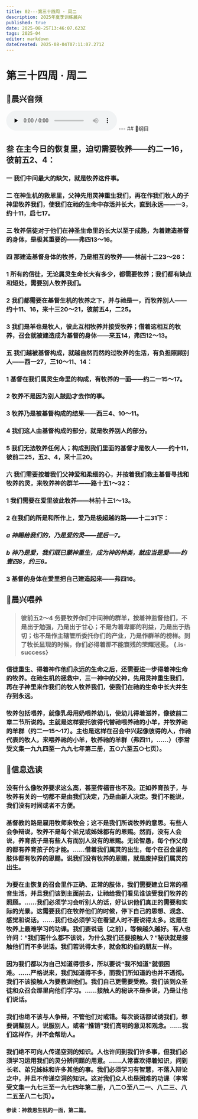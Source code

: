 ```yaml
---
title: 02---第三十四周 · 周二
description: 2025年夏季训练晨兴
published: true
date: 2025-08-25T13:46:07.623Z
tags: 2025-04
editor: markdown
dateCreated: 2025-08-04T07:11:07.271Z
---
```


# 第三十四周 · 周二
## 🎵晨兴音频
<audio id="audio" controls="" preload="none">
      <source id="mp3" src="/2025-04/week10/week34day2.mp3">
</audio>
---
## 📖纲目

## 叁    在主今日的恢复里，迫切需要牧养——约二一16，彼前五2、4：

### 一    我们中间最大的缺欠，就是牧养这件事。

### 二    在神生机的救恩里，父神先用灵神重生我们，再在作我们牧人的子神里牧养我们，使我们在祂的生命中存活并长大，直到永远——一3，约十11，启七17。

### 三    牧养信徒对于他们在神圣生命里的长大以至于成熟，为着建造基督的身体，是极其重要的——弗四13～16。

### 四    那建造基督身体的牧养，乃是相互的牧养——林前十二23～26：

### 1    所有的信徒，无论属灵生命长大有多少，都需要牧养；我们都有缺点和短处，需要别人牧养我们。

### 2    我们都需要在基督生机的牧养之下，并与祂是一，而牧养别人——约十11、16，来十三20～21，彼前五4，二25。

### 3    我们是羊也是牧人，彼此互相牧养并接受牧养；借着这相互的牧养，召会就被建造成为基督的身体——来五14，弗四12～13。

### 五    我们越被基督构成，就越自然而然的过牧养的生活，有负担照顾别人——西一27，三10～11、14：

### 1    基督在我们属灵生命里的构成，有牧养的一面——约二一15～17。

### 2    牧养不是因为别人鼓励才去作的事。

### 3    牧养乃是被基督构成的结果——西三4、10～11。

### 4    我们这人由基督构成的部分，就是牧养别人的部分。

### 5    我们无法牧养任何人；构成到我们里面的基督才是牧人——约十11，彼前二25，五2、4，来十三20。

### 六    我们需要按着我们父神爱和柔细的心，并按着我们救主基督寻找和牧养的灵，来牧养神的群羊——路十五1～32：

### 1    我们需要在爱里彼此牧养——林前十三1～13。

### 2    在我们的所是和所作上，爱乃是极超越的路——十二31下：

### *a    神赐给我们的，乃是爱的灵——提后一7。*

### *b    神乃是爱，我们既已蒙神重生，成为神的种类，就应当是爱——约壹四8，约三6。*

### 3    基督的身体在爱里把自己建造起来——弗四16。

## 📖晨兴喂养

>### **彼前五2～4    务要牧养你们中间神的群羊，按着神监督他们，不是出于勉强，乃是出于甘心；不是为着卑鄙的利益，乃是出于热切；也不是作主辖管所委托你们的产业，乃是作群羊的榜样。到了牧长显现的时候，你们必得着那不能衰残的荣耀冠冕。** {.is-success}

### 信徒重生、得着神作他们永远的生命之后，还需要进一步得着神生命的牧养。在祂生机的拯救中，三一神中的父神，先用灵神重生我们，再在子神里来作我们的牧人牧养我们，使我们在祂的生命中长大并生存到永远。

### 牧养包括喂养，就像乳母用奶喂养幼儿，使幼儿得着滋养，像彼前二章二节所说的。主就是这样委托彼得代替祂喂养祂的小羊，并牧养祂的羊群（约二一15～17）。主也是这样在召会中兴起像彼得的人，作祂代表的牧人，来喂养祂的小羊，牧养祂的羊群（弗四11，……）（李常受文集一九九四至一九九七年第三册，五○六至五○七页）。

## 📖信息选读

### 没有什么像牧养要求这么高，甚至传福音也不及。正如养育孩子，与牧养有关的一切都不是由我们决定，乃是由新人决定。我们不能说，我们没有时间或者不方便。

### 基督教的路是雇用牧师来牧会；这不是我们所说牧养的意思。有些人会争辩说，牧养不是每个弟兄或姊妹都有的恩赐。然而，没有人会说，养育孩子是有些人有而别人没有的恩赐。无论智愚，每个作父母的都有养育孩子的才能。……借着我们属灵的出生，每个在召会里的肢体都有牧养的恩赐。说我们没有牧养的恩赐，就是废掉我们属灵的出生。

### 为要在主恢复的召会里作正确、正常的肢体，我们需要建立日常的福音生活，并且我们该到主面前去，让祂给我们看见谁该受我们牧养的照顾。……我们必须学习会听别人的话，好认识他们真正的需要和实际的光景。这需要我们在牧养他们的时候，停下自己的思想、观念、感觉和说话。……我们也必须学习在看望人时不要说得太多。这是在牧养上最难学习的功课。我们要说话〔之前〕，等候越久越好。有人也许问：“我们若什么都不该说，为什么我们还要接触人？”秘诀就是接触他们而不多说话。我们若说得太多，就会和约伯的朋友一样。

### 因为我们都以为自己知道得很多，所以要说“我不知道”就很困难。……严格说来，我们知道得不多，而我们所知道的也并不透彻。我们不该接触人为要教训他们。我们自己更需要受教。我们该到众圣徒和众召会那里向他们学习。……接触人的秘诀不是多说，乃是让他们说话。

### 我们也绝不该与人争辩，不管他们对或错。每次谈话都试诱我们，想要调整别人，说服别人，或者“推销”我们高明的意见和观念。……我们这样作，并不会帮助人。

### 我们绝不可向人传递空洞的知识。人也许问到我们许多事，但我们必须学习运用我们的灵分辨问题的用意。……人常喜欢得着知识，问到长老、弟兄姊妹和许多其他的事。我们必须学习有智慧，不落入辩论之中，并且不传递空洞的知识。这对我们众人也是困难的功课（李常受文集一九七三至一九七四年第二册，八二○至八二一、八二三、八二五至八二七页）。

**参读：神救恩生机的一面，第二篇。**
<!-- Google tag (gtag.js) -->
<script async src="https://www.googletagmanager.com/gtag/js?id=G-1P8709Z16T"></script>
<script>
  window.dataLayer = window.dataLayer || [];
  function gtag(){dataLayer.push(arguments);}
  gtag('js', new Date());

  gtag('config', 'G-1P8709Z16T');
</script>
